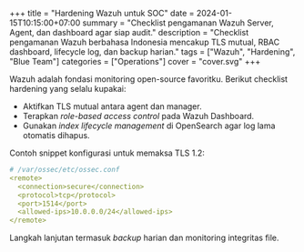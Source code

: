 +++
title = "Hardening Wazuh untuk SOC"
date = 2024-01-15T10:15:00+07:00
summary = "Checklist pengamanan Wazuh Server, Agent, dan dashboard agar siap audit."
description = "Checklist pengamanan Wazuh berbahasa Indonesia mencakup TLS mutual, RBAC dashboard, lifecycle log, dan backup harian."
tags = ["Wazuh", "Hardening", "Blue Team"]
categories = ["Operations"]
cover = "cover.svg"
+++

Wazuh adalah fondasi monitoring open-source favoritku. Berikut checklist hardening yang selalu kupakai:

- Aktifkan TLS mutual antara agent dan manager.
- Terapkan _role-based access control_ pada Wazuh Dashboard.
- Gunakan _index lifecycle management_ di OpenSearch agar log lama otomatis dihapus.

Contoh snippet konfigurasi untuk memaksa TLS 1.2:

```yaml
# /var/ossec/etc/ossec.conf
<remote>
  <connection>secure</connection>
  <protocol>tcp</protocol>
  <port>1514</port>
  <allowed-ips>10.0.0.0/24</allowed-ips>
</remote>
```

Langkah lanjutan termasuk _backup_ harian dan monitoring integritas file.
